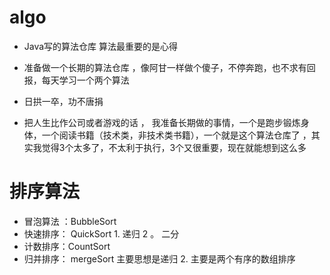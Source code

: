 # algo

* Java写的算法仓库  算法最重要的是心得

* 准备做一个长期的算法仓库 ，像阿甘一样做个傻子，不停奔跑，也不求有回报，每天学习一个两个算法

* 日拱一卒，功不唐捐

* 把人生比作公司或者游戏的话 ， 我准备长期做的事情，一个是跑步锻炼身体，一个阅读书籍（技术类，非技术类书籍），一个就是这个算法仓库了  ，其实我觉得3个太多了，不太利于执行，3个又很重要，现在就能想到这么多

#  排序算法
*  冒泡算法 ：BubbleSort
*  快速排序： QuickSort   1. 递归  2 。 二分
*  计数排序：CountSort
*  归并排序： mergeSort  主要思想是递归   2. 主要是两个有序的数组排序





